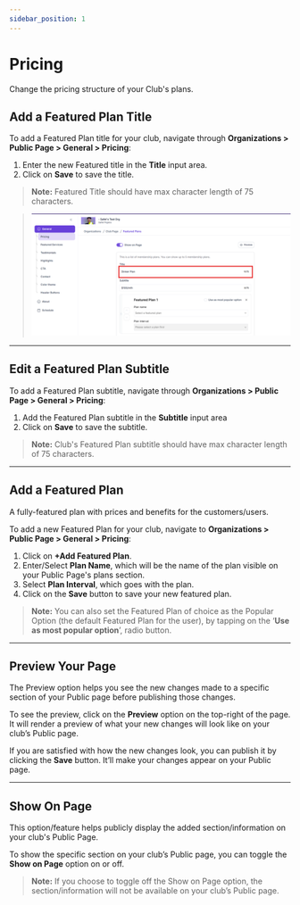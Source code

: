 ```yaml
---
sidebar_position: 1
---
```


# Pricing

Change the pricing structure of your Club's plans.

## Add a Featured Plan Title

To add a Featured Plan title for your club, navigate through **Organizations > Public Page > General > Pricing**:

1. Enter the new Featured title in the **Title** input area.
1. Click on **Save** to save the title.

> **Note:**
> Featured Title should have max character length of 75 characters.

> ![Editing Pre-existing Plan Title](./img\featured-plan-title.png)


---

## Edit a Featured Plan Subtitle

To add a Featured Plan subtitle, navigate through **Organizations > Public Page > General > Pricing**:

1. Add the Featured Plan subtitle in the **Subtitle** input area
1. Click on **Save** to save the subtitle.

> **Note:**
> Club's Featured Plan subtitle should have max character length of 75 characters.


---

## Add a Featured Plan

A fully-featured plan with prices and benefits for the customers/users.


To add a new Featured Plan for your club, navigate to **Organizations > Public Page > General > Pricing**:


1. Click on **+Add Featured Plan**.
2. Enter/Select **Plan Name**, which will be the name of the plan visible on your Public Page's plans section. 
3. Select **Plan Interval**, which goes with the plan.
1. Click on the **Save** button to save your new featured plan.

> **Note:**
> You can also set the Featured Plan of choice as the Popular Option (the default Featured Plan for the user), by tapping on the ‘**Use as most popular option**’, radio button.

---

## Preview Your Page

The Preview option helps you see the new changes made to a specific section of your Public page before publishing those changes.

To see the preview, click on the **Preview** option on the top-right of the page.
It will render a preview of what your new changes will look like on your club’s Public page.

If you are satisfied with how the new changes look, you can publish it by clicking the **Save** button. It’ll make your changes appear on your Public page.


---

## Show On Page

This option/feature helps publicly display the added section/information on your club's Public Page.

To show the specific section on your club’s Public page, you can toggle the **Show on Page** option on or off.

> **Note:**
> If you choose to toggle off the Show on Page option, the section/information will not be available on your club’s Public page.